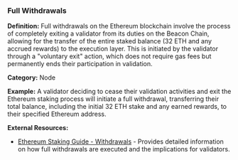 ### Full Withdrawals
**Definition:** Full withdrawals on the Ethereum blockchain involve the process of completely exiting a validator from its duties on the Beacon Chain, allowing for the transfer of the entire staked balance (32 ETH and any accrued rewards) to the execution layer. This is initiated by the validator through a "voluntary exit" action, which does not require gas fees but permanently ends their participation in validation.

**Category:** Node

**Example:** A validator deciding to cease their validation activities and exit the Ethereum staking process will initiate a full withdrawal, transferring their total balance, including the initial 32 ETH stake and any earned rewards, to their specified Ethereum address.

**External Resources:**
- [Ethereum Staking Guide - Withdrawals](https://ethereum.org/en/staking/withdrawals/) - Provides detailed information on how full withdrawals are executed and the implications for validators.
